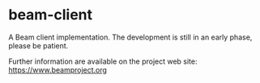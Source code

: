 beam-client
===========

A Beam client implementation. The development is still in an early phase, please be patient.

Further information are available on the project web site: https://www.beamproject.org
